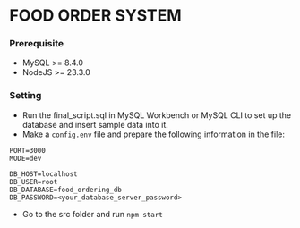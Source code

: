 # FOOD ORDER SYSTEM 

### Prerequisite
- MySQL >= 8.4.0
- NodeJS >= 23.3.0

### Setting 
- Run the final_script.sql in MySQL Workbench or MySQL CLI to set up the database and insert sample data into it.
- Make a ```config.env``` file and prepare the following information in the file:
```
PORT=3000
MODE=dev

DB_HOST=localhost
DB_USER=root
DB_DATABASE=food_ordering_db
DB_PASSWORD=<your_database_server_password>
```

- Go to the src folder and run ```npm start```
